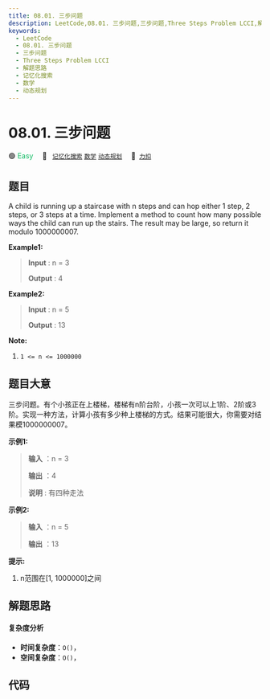 ```yaml
---
title: 08.01. 三步问题
description: LeetCode,08.01. 三步问题,三步问题,Three Steps Problem LCCI,解题思路,记忆化搜索,数学,动态规划
keywords:
  - LeetCode
  - 08.01. 三步问题
  - 三步问题
  - Three Steps Problem LCCI
  - 解题思路
  - 记忆化搜索
  - 数学
  - 动态规划
---
```


# 08.01. 三步问题

🟢 <font color=#15bd66>Easy</font>&emsp; 🔖&ensp; [`记忆化搜索`](/tag/memoization.md) [`数学`](/tag/math.md) [`动态规划`](/tag/dynamic-programming.md)&emsp; 🔗&ensp;[`力扣`](https://leetcode.cn/problems/three-steps-problem-lcci)

## 题目

A child is running up a staircase with n steps and can hop either 1 step, 2
steps, or 3 steps at a time. Implement a method to count how many possible
ways the child can run up the stairs. The result may be large, so return it
modulo 1000000007.

**Example1:**

> 
> 
> 
> 
> 
> **Input** : n = 3 
> 
> **Output** : 4

**Example2:**

> 
> 
> 
> 
> 
> **Input** : n = 5
> 
> **Output** : 13
> 
> 

**Note:**

  1. `1 <= n <= 1000000`


## 题目大意

三步问题。有个小孩正在上楼梯，楼梯有n阶台阶，小孩一次可以上1阶、2阶或3阶。实现一种方法，计算小孩有多少种上楼梯的方式。结果可能很大，你需要对结果模1000000007。

**示例1:**

> 
> 
> 
> 
> 
> **输入** ：n = 3 
> 
> **输出** ：4
> 
> **说明** : 有四种走法
> 
> 

**示例2:**

> 
> 
> 
> 
> 
> **输入** ：n = 5
> 
> **输出** ：13
> 
> 

**提示:**

  1. n范围在[1, 1000000]之间


## 解题思路

#### 复杂度分析

- **时间复杂度**：`O()`，
- **空间复杂度**：`O()`，

## 代码

```javascript

```